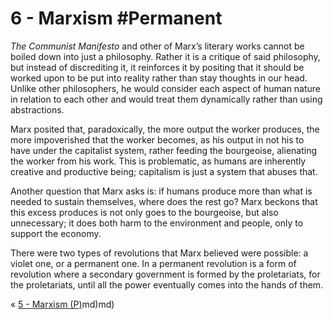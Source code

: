 # 6 - Marxism #Permanent 
*The Communist Manifesto* and other of Marx’s literary works cannot be boiled down into just a philosophy. Rather it is a critique of said philosophy, but instead of discrediting it, it reinforces it by positing that it should be worked upon to be put into reality rather than stay thoughts in our head. Unlike other philosophers, he would consider each aspect of human nature in relation to each other and would treat them dynamically rather than using abstractions.

Marx posited that, paradoxically, the more output the worker produces, the more impoverished that the worker becomes, as his output in not his to have under the capitalist system, rather feeding the bourgeoise, alienating the worker from his work. This is problematic, as humans are inherently creative and productive being; capitalism is just a system that abuses that.

Another question that Marx asks is: if humans produce more than what is needed to sustain themselves, where does the rest go? Marx beckons that this excess produces is not only goes to the bourgeoise, but also unnecessary; it does both harm to the environment and people, only to support the economy.

There were two types of revolutions that Marx believed were possible: a violet one, or a permanent one. In a permanent revolution is a form of revolution where a secondary government is formed by the proletariats, for the proletariats, until all the power eventually comes into the hands of them. 

« [5 - Marxism (P)](5%20-%20Marxism%20(P).md)md)md)